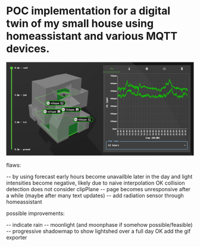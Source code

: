 # POC implementation for a digital twin of my small house using homeassistant and various MQTT devices.

![dashboard](images/ha_dashboard_01.png)

flaws:

-- by using forecast early hours become unavailble later in the day and light intensities become negative, likely due to naive interpolation
OK collision detection does not consider clipPlane
-- page becomes unresponsive after a while (maybe after many text updates)
-- add radiation sensor through homeassistant

possible improvements:

-- indicate rain
-- moonlight (and moonphase if somehow possible/feasible)
-- progressive shadowmap to show lightshed over a full day
OK add the gif exporter
